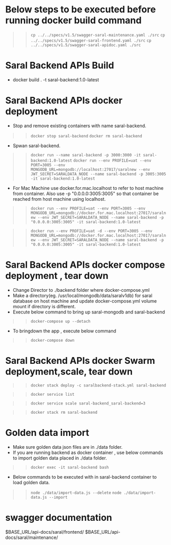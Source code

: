 # Below steps to be executed before running docker build command  

>> `cp ../../specs/v1.5/swagger-saral-maintenance.yaml ./src`
>> `cp ../../specs/v1.5/swagger-saral-frontend.yaml ./src`
>> `cp ../../specs/v1.5/swagger-saral-apidoc.yaml ./src`

# Saral Backend APIs Build #

* docker build . -t saral-backend:1.0-latest

# Saral Backend APIs docker deployment #

* Stop and remove existing containers with name saral-backend.
>> `docker stop saral-backend`
>> `docker rm saral-backend`

* Spwan saral-backend.

>> `docker run --name saral-backend -p 3000:3000 -it saral-backend:1.0-latest`
>> `docker run --env PROFILE=uat --env PORT=3005 --env MONGODB_URL=mongodb://localhost:27017/saralnew --env JWT_SECRET=SARALDATA_NODE --name saral-backend -p 3005:3005 -it saral-backend:1.0-latest`



* For Mac Machine use docker.for.mac.localhost to refer to host machine from container. Also use -p "0.0.0.0:3005:3005" so that container be reached from host machine using localhost.

>> `docker run --env PROFILE=uat --env PORT=3005 --env MONGODB_URL=mongodb://docker.for.mac.localhost:27017/saralnew --env JWT_SECRET=SARALDATA_NODE --name saral-backend -p "0.0.0.0:3005:3005" -it saral-backend:1.0-latest`

>> `docker run --env PROFILE=uat -d --env PORT=3005 --env MONGODB_URL=mongodb://docker.for.mac.localhost:27017/saralnew --env JWT_SECRET=SARALDATA_NODE --name saral-backend -p "0.0.0.0:3005:3005" -it saral-backend:1.0-latest`

# Saral Backend APIs docker compose deployment , tear down #

* Change Director to ./backend folder where docker-compose.yml
* Make a directory(eg. /usr/local/mongodb/data/saralv1db) for saral database on host machine and update docker-compose.yml volume mount if directory is different.
* Execute below command to bring up saral-mongodb and saral-backend
>> `docker-compose up --detach`
* To bringdown the app , execute below command
>> `docker-compose down`

# Saral Backend APIs docker Swarm deployment,scale, tear down #

>> `docker stack deploy -c saralbackend-stack.yml saral-backend`

>> `docker service list`

>> `docker service scale saral-backend_saral-backend=3`

>> `docker stack rm saral-backend`

# Golden data import #

* Make sure golden data json files are in ./data folder.
* If you are running backend as docker container , use below commands to import golden data placed in ./data folder.

>> `docker exec -it saral-backend bash`

* Below commands to be executed with in saral-backend container to load golden data.

>> `node ./data/import-data.js --delete`
>> `node ./data/import-data.js --import`

# swagger documentation
$BASE_URL/api-docs/saral/frontend/
$BASE_URL/api-docs/saral/maintenance/